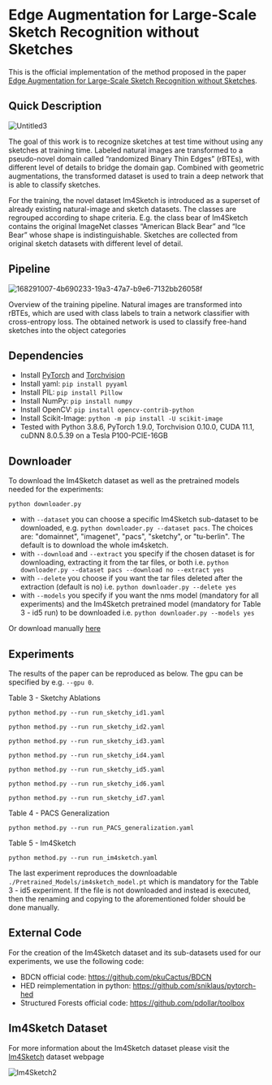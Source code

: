# Edge Augmentation for Large-Scale Sketch Recognition without Sketches
  
This is the official implementation of the method proposed in the paper [Edge Augmentation for Large-Scale Sketch Recognition without Sketches](https://arxiv.org/abs/2202.13164). 

## Quick Description
  
![Untitled3](https://user-images.githubusercontent.com/11415657/168404222-f65833d6-9e49-4dc5-8e83-21112ea2b6ce.jpg)

The goal of this work is to recognize sketches at test time without using any sketches at training time. Labeled natural images are transformed to a pseudo-novel domain called “randomized Binary Thin Edges” (rBTEs), with different level of details to bridge the domain gap. Combined with geometric augmentations, the transformed dataset is used to train a deep network that is able to classify sketches. 

For the training, the novel dataset Im4Sketch is introduced as a superset of already existing natural-image and sketch datasets. The classes are regrouped according to shape criteria. E.g. the class bear of Im4Sketch contains the original ImageNet classes “American Black Bear” and “Ice Bear” whose shape is indistinguishable. Sketches are collected from original sketch datasets with different level of detail.

## Pipeline

![168291007-4b690233-19a3-47a7-b9e6-7132bb26058f](https://user-images.githubusercontent.com/11415657/168404210-18e3fd1b-2788-4acb-83c0-ac24ddd49571.jpg)

Overview of the training pipeline. Natural images are transformed into rBTEs, which are used with class labels to train a network classifier with
cross-entropy loss. The obtained network is used to classify free-hand sketches into the object categories

## Dependencies

* Install [PyTorch](http://pytorch.org/) and [Torchvision](http://pytorch.org/)
* Install yaml: `pip install pyyaml`
* Install PIL: `pip install Pillow`
* Install NumPy: `pip install numpy`
* Install OpenCV: `pip install opencv-contrib-python`
* Install Scikit-Image: `python -m pip install -U scikit-image`
* Tested with Python 3.8.6, PyTorch 1.9.0, Torchvision 0.10.0, CUDA 11.1, cuDNN 8.0.5.39 on a Tesla P100-PCIE-16GB

## Downloader

To download the Im4Sketch dataset as well as the pretrained models needed for the experiments:

```
python downloader.py 
```

* with `--dataset` you can choose a specific Im4Sketch sub-dataset to be downloaded, e.g. `python downloader.py --dataset pacs`. The choices are: "domainnet", "imagenet", "pacs", "sketchy", or "tu-berlin". The default is to download the whole im4sketch.
* with `--download` and `--extract` you specify if the chosen dataset is for downloading, extracting it from the tar files, or both i.e. `python downloader.py --dataset pacs --download no --extract yes`
* with `--delete` you choose if you want the tar files deleted after the extraction (default is no) i.e. `python downloader.py --delete yes`
* with `--models` you specify if you want the nms model (mandatory for all experiments) and the Im4Sketch pretrained model (mandatory for Table 3 - id5 run) to be downloaded i.e. `python downloader.py --models yes`

Or download manually [here](http://ptak.felk.cvut.cz/im4sketch/)

## Experiments

The results of the paper can be reproduced as below. The gpu can be specified by e.g. `--gpu 0`.

Table 3 - Sketchy Ablations

```
python method.py --run run_sketchy_id1.yaml
```
```
python method.py --run run_sketchy_id2.yaml
```
```
python method.py --run run_sketchy_id3.yaml
```
```
python method.py --run run_sketchy_id4.yaml
```
```
python method.py --run run_sketchy_id5.yaml
```
```
python method.py --run run_sketchy_id6.yaml
```
```
python method.py --run run_sketchy_id7.yaml
```

Table 4 - PACS Generalization

```
python method.py --run run_PACS_generalization.yaml
```

Table 5 - Im4Sketch

```
python method.py --run run_im4sketch.yaml
```

The last experiment reproduces the downloadable `./Pretrained_Models/im4sketch_model.pt` which is mandatory for the Table 3 - id5 experiment. If the file is not downloaded and instead is executed, then the renaming and copying to the aforementioned folder should be done manually.  

## External Code

For the creation of the Im4Sketch dataset and its sub-datasets used for our experiments, we use the following code:

* BDCN official code: https://github.com/pkuCactus/BDCN
* HED reimplementation in python: https://github.com/sniklaus/pytorch-hed
* Structured Forests official code: https://github.com/pdollar/toolbox

## Im4Sketch Dataset

For more information about the Im4Sketch dataset please visit the [Im4Sketch](http://cmp.felk.cvut.cz/im4sketch/) dataset webpage

![Im4Sketch2](https://user-images.githubusercontent.com/11415657/171275859-3bc572c6-8e4f-4d8a-b5bf-bceed1327704.jpg)


